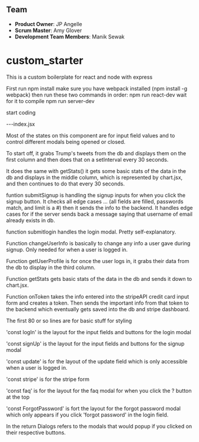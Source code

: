 


## Team

  - __Product Owner__: JP Angelle
  - __Scrum Master__: Amy Glover
  - __Development Team Members__: Manik Sewak


# custom_starter
This is a custom boilerplate for react and node with express

First run npm install
make sure you have webpack installed (npm install -g webpack)
then run these two commands in order:
npm run react-dev 
wait for it to compile 
npm run server-dev

start coding



---index.jsx

Most of the states on this component are for input field values and 
to control different modals being opened or closed.

To start off, it grabs Trump's tweets from the db and displays them on the first column and then does that on a setInterval every 30 seconds.

It does the same with getStats()  it gets some basic stats of the data in the db and displays in the middle column, which is represented by chart.jsx, and then continues to do that every 30 seconds.

funtion submitSignup is handling the signup inputs for when you click the signup button. It checks all edge cases ...
    (all fields are filled, passwords match, and limit is a #)
then it sends the info to the backend.
It handles edge cases for if the server sends back a message saying
that username of email already exists in db.

function submitlogin handles the login modal. Pretty self-explanatory.

Function changeUserInfo is basically to change any info a user gave during signup. Only needed for when a user is logged in.

Function getUserProfile is for once the user logs in, it grabs their data from the db to display in the third column.

Function getStats gets basic stats of the data in the db and sends it down to chart.jsx.

Function onToken takes the info entered into the stripeAPI credit card input form and creates a token. Then sends the important info from that token to the backend which eventually gets saved into the db and stripe dashboard.

The first 80 or so lines are for basic stuff for styling

'const logIn' is the layout for the input fields and buttons for 
the login modal

'const signUp' is the layout for the input fields and buttons for 
the signup modal

'const update' is for the layout of the update field which is only accessible when a user is logged in.

'const stripe' is for the stripe form

'const faq' is for the layout for the faq modal for when you click the ? button at the top

'const ForgotPassword' is fort the layout for the forgot password modal which only appears if you click 'forgot password' in the login field.

In the return
Dialogs refers to the modals that would popup if you clicked on their respective buttons.